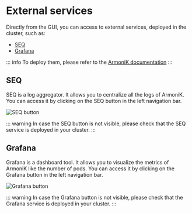 # External services


Directly from the GUI, you can access to external services, deployed in the cluster, such as:

- [SEQ](https://datalust.co/seq)
- [Grafana](https://grafana.com/)

::: info
To deploy them, please refer to the [ArmoniK documentation]()
:::

## SEQ

SEQ is a log aggregator. It allows you to centralize all the logs of ArmoniK. You can access it by clicking on the SEQ button in the left navigation bar.

![SEQ button](./assets/seq.png)

::: warning
In case the SEQ button is not visible, please check that the SEQ service is deployed in your cluster.
:::

## Grafana

Grafana is a dashboard tool. It allows you to visualize the metrics of ArmoniK like the number of pods. You can access it by clicking on the Grafana button in the left navigation bar.

![Grafana button](./assets/grafana.png)

::: warning
In case the Grafana button is not visible, please check that the Grafana service is deployed in your cluster.
:::
